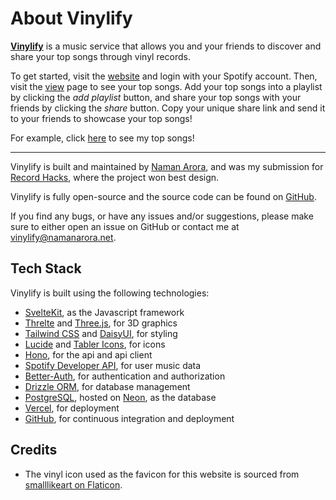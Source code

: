 # About Vinylify

**[Vinylify](https://vinylify.naman.zip/)** is a music service that allows you and your friends to discover and share your top songs through vinyl records.

To get started, visit the [website](https://vinylify.naman.zip/) and login with your Spotify account. Then, visit the [view](https://vinylify.naman.zip/view) page to see your top songs. Add your top songs into a playlist by clicking the _add playlist_ button, and share your top songs with your friends by clicking the _share_ button. Copy your unique share link and send it to your friends to showcase your top songs!

For example, click [here](https://vinylify.naman.zip/share/RwNohef) to see my top songs!

---

Vinylify is built and maintained by [Naman Arora](https://namanarora.net/), and was my submission for [Record Hacks](https://recordhacks.devpost.com/project-gallery), where the project won best design.

Vinylify is fully open-source and the source code can be found on [GitHub](https://github.com/Naman-Arora/vinylify).

If you find any bugs, or have any issues and/or suggestions, please make sure to either open an issue on GitHub or contact me at [vinylify@namanarora.net](mailto:vinylify@namanarora.net).

## Tech Stack

Vinylify is built using the following technologies:

- [SvelteKit](https://kit.svelte.dev/), as the Javascript framework
- [Threlte](https://threlte.xyz/) and [Three.js](https://threejs.org/), for 3D graphics
- [Tailwind CSS](https://tailwindcss.com/) and [DaisyUI](https://daisyui.com/), for styling
- [Lucide](https://lucide.dev/) and [Tabler Icons](https://tabler-icons.io/), for icons
- [Hono](https://hono.dev/), for the api and api client
- [Spotify Developer API](https://developer.spotify.com/), for user music data
- [Better-Auth](https://better-auth.com/), for authentication and authorization
- [Drizzle ORM](https://orm.drizzle.team/), for database management
- [PostgreSQL](https://www.postgresql.org/), hosted on [Neon](https://neon.tech/), as the database
- [Vercel](https://vercel.com/), for deployment
- [GitHub](https://github.com/), for continuous integration and deployment

## Credits

- The vinyl icon used as the favicon for this website is sourced from [smalllikeart on Flaticon](https://www.flaticon.com/free-icons/vinyl).
